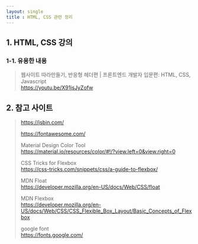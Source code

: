 ```yaml
---
layout: single
title : HTML, CSS 관련 정리
---
```


## 1. HTML, CSS 강의


### 1-1. 유용한 내용
> 웹사이트 따라만들기, 반응형 헤더편 | 프론트엔드 개발자 입문편: HTML, CSS, Javascript  
> <https://youtu.be/X91jsJyZofw>  
  
  
## 2. 참고 사이트

> <https://jsbin.com/>  
>   
> <https://fontawesome.com/>  
>   
> Material Design Color Tool  
> <https://material.io/resources/color/#!/?view.left=0&view.right=0>  
>   
> CSS Tricks for Flexbox  
> <https://css-tricks.com/snippets/css/a-guide-to-flexbox/>  
>   
> MDN Float  
> <https://developer.mozilla.org/en-US/docs/Web/CSS/float>  
>   
> MDN Flexbox  
> <https://developer.mozilla.org/en-US/docs/Web/CSS/CSS_Flexible_Box_Layout/Basic_Concepts_of_Flexbox>  
>   
> google font  
> <https://fonts.google.com/>  

